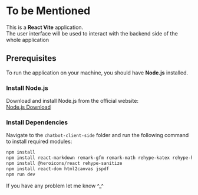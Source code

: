 # To be Mentioned

This is a **React Vite** application.  
The user interface will be used to interact with the backend side of the whole application

## Prerequisites

To run the application on your machine, you should have **Node.js** installed.  

### Install Node.js  
Download and install Node.js from the official website:  
[Node.js Download](https://nodejs.org/en)  

### Install Dependencies  

Navigate to the `chatbot-client-side` folder and run the following command to install required modules:  

```sh
npm install
npm install react-markdown remark-gfm remark-math rehype-katex rehype-highlight katex prop-types
npm install @heroicons/react rehype-sanitize
npm install react-dom html2canvas jspdf
npm run dev
```

If you have any problem let me know ^_^
